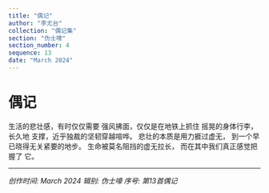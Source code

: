 ```yaml
---
title: "偶记"
author: "李尤台"
collection: "偶记集"
section: "伪士嚎"
section_number: 4
sequence: 13
date: "March 2024"
---
```


# 偶记

生活的悲壮感，有时仅仅需要
强风拂面，仅仅是在地铁上抓住
摇晃的身体行李，长久地
支撑，近乎独裁的坚韧穿越喧哗。
悲壮的本质是用力捱过虚无，
到一个早已晓得无关紧要的地步。
生命被莫名阻挡的虚无拉长，
而在其中我们真正感觉把握了 它。

---
*创作时间: March 2024*
*辑别: 伪士嚎*
*序号: 第13首偶记*
